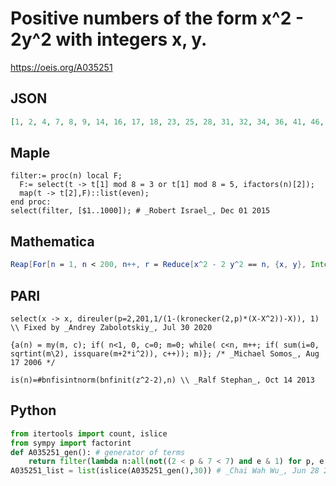 # Positive numbers of the form x^2 \- 2y^2 with integers x, y\.
https://oeis.org/A035251
## JSON
```JSON
[1, 2, 4, 7, 8, 9, 14, 16, 17, 18, 23, 25, 28, 31, 32, 34, 36, 41, 46, 47, 49, 50, 56, 62, 63, 64, 68, 71, 72, 73, 79, 81, 82, 89, 92, 94, 97, 98, 100, 103, 112, 113, 119, 121, 124, 126, 127, 128, 136, 137, 142, 144, 146, 151, 153, 158, 161, 162, 164, 167, 169, 175, 178]
```
## Maple
```Maple
filter:= proc(n) local F;
  F:= select(t -> t[1] mod 8 = 3 or t[1] mod 8 = 5, ifactors(n)[2]);
  map(t -> t[2],F)::list(even);
end proc:
select(filter, [$1..1000]); # _Robert Israel_, Dec 01 2015
```
## Mathematica
```Mathematica
Reap[For[n = 1, n < 200, n++, r = Reduce[x^2 - 2 y^2 == n, {x, y}, Integers]; If[r =!= False, Sow[n]]]][[2, 1]] (* _Jean-François Alcover_, Oct 31 2016 *)
```
## PARI
```PARI
select(x -> x, direuler(p=2,201,1/(1-(kronecker(2,p)*(X-X^2))-X)), 1) \\ Fixed by _Andrey Zabolotskiy_, Jul 30 2020
```
```PARI
{a(n) = my(m, c); if( n<1, 0, c=0; m=0; while( c<n, m++; if( sum(i=0, sqrtint(m\2), issquare(m+2*i^2)), c++)); m)}; /* _Michael Somos_, Aug 17 2006 */
```
```PARI
is(n)=#bnfisintnorm(bnfinit(z^2-2),n) \\ _Ralf Stephan_, Oct 14 2013
```
## Python
```Python
from itertools import count, islice
from sympy import factorint
def A035251_gen(): # generator of terms
    return filter(lambda n:all(not((2 < p & 7 < 7) and e & 1) for p, e in factorint(n).items()),count(1))
A035251_list = list(islice(A035251_gen(),30)) # _Chai Wah Wu_, Jun 28 2022
```

